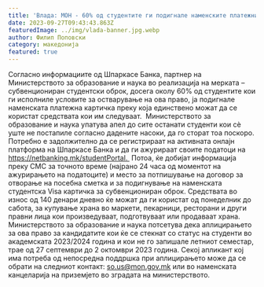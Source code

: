 ```yaml
---
title: 'Влада: МОН - 60% од студентите ги подигнале наменските платежни картички за субвенциониран студентски оброк, повик до останатите да постапат поскоро - 27 СЕПТЕМВРИ 2023'
date: 2023-09-27T09:43:43.863Z
featuredImage: ../img/vlada-banner.jpg.webp
author: Филип Поповски
category: македонија
featured: true
---
```

Согласно информациите од Шпаркасе Банка, партнер на Министерството за образование и наука во реализација на мерката – субвенциониран студентски оброк, досега околу 60% од студентите кои ги исполниле условите за остварување на ова право, ја подигнале наменската платежна картичка преку која единствено можат да се користат средствата кои им следуваат. 
Министерството за образование и наука упатува апел до сите останати студенти кои сè уште не постапиле согласно дадените насоки, да го сторат тоа поскоро. Потребно е задолжително да се регистрираат на активната онлајн платформа на Шпаркасе Банка и да ги ажурираат своите податоци на https://netbanking.mk/studentPortal. 
Потоа, ќе добијат информација преку СМС за точното време (најрано 24 часа од моментот на ажурирањето на податоците) и место за потпишување на договор за отворање на посебна сметка и за подигнување на наменскaта студентскa Visa картичкa за субвенциониран оброк.
Средствата во износ од 140 денари дневно ќе можат да ги користат од понеделник до сабота, за купување храна во маркети, пекарници, ресторани и други правни лица кои произведуваат, подготвуваат или продаваат храна. 
Министерството за образование и наука потсетува дека аплицирањето за ова право за кандидатите кои ќе се стекнат со статус на студенти во академската 2023/2024 година и кои не го запишале летниот семестар, трае од 27 септември до 2 октомври 2023 година. Секој апликант кој има потреба од непосредна поддршка при аплицирањето може да се обрати на следниот контакт: so.us@mon.gov.mk или во наменската канцеларија на приземјето во зградата на министерството.
